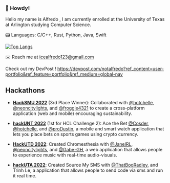 ### 📡 Howdy!

Hello my name is Alfredo , I am currently enrolled at the University of Texas at Arlington studying Computer Science.

📟 Languages: C/C++, Rust, Python, Java, Swift


[![Top Langs](https://github-readme-stats.vercel.app/api/top-langs/?username=notalfredo&layout=compact)](https://github.com/anuraghazra/github-readme-stats)


✉️ Reach me at icealfredo123@gmail.com







<!--
**notalfredo/notalfredo** is a ✨ _special_ ✨ repository because its `README.md` (this file) appears on your GitHub profile.

Here are some ideas to get you started:

- 🔭 I’m currently working on ...
- 🌱 I’m currently learning ...
- 👯 I’m looking to collaborate on ...
- 🤔 I’m looking for help with ...
- 💬 Ask me about ...
- 📫 How to reach me: ...
- 😄 Pronouns: ...
- ⚡ Fun fact: ...
-->

Check out my DevPost !
https://devpost.com/notalfredo?ref_content=user-portfolio&ref_feature=portfolio&ref_medium=global-nav

## Hackathons
 - [**HackSMU 2022**](https://github.com/neoncitylights/hacksmu-2022) (3rd Place Winner): Collaborated with [@hotchelle](https://github.com/hotchelle), [@neoncitylights](https://github.com/neoncitylights), and [@froggie4321](https://github.com/froggie4321) to create a cross-platform application (web and mobile) encouraging sustainability. 

  - [**hackUNT 2022**](https://github.com/hotchelle/BiddingApp) (1st for HCL Challenge 2): Ace the Bet [@Cosder](https://github.com/ThatBooRadley), [@hotchelle](https://github.com/hotchelle), and [@proDustin](https://github.com/proDustin), a mobile and smart watch application that lets you place bets on sports games using crypto currency.

 - [**HackUTD 2022**](https://github.com/neoncitylights/hackutd-2022): Created Chromesthesia with [@JaneIRL](https://github.com/JaneIRL), [@neoncitylights](https://github.com/neoncitylights), and [@Gabe-GH](https://github.com/Gabe-GH), a web application that allows people to experience music with real-time audio-visuals.
 
  - [**hackUTA 2022**](https://github.com/notalfredo/hackUtaMeowScript.git): Created Source My SMS with [@ThatBooRadley](https://github.com/ThatBooRadley), and Trinh Le, a application that allows people to send code via sms and run it real time.

